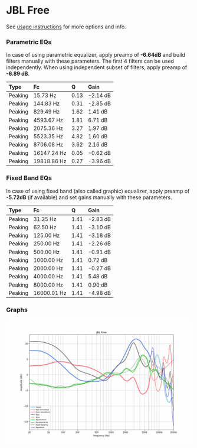 # JBL Free
See [usage instructions](https://github.com/jaakkopasanen/AutoEq#usage) for more options and info.

### Parametric EQs
In case of using parametric equalizer, apply preamp of **-6.64dB** and build filters manually
with these parameters. The first 4 filters can be used independently.
When using independent subset of filters, apply preamp of **-6.89 dB**.

| Type    | Fc          |    Q | Gain     |
|:--------|:------------|:-----|:---------|
| Peaking | 15.73 Hz    | 0.13 | -2.14 dB |
| Peaking | 144.83 Hz   | 0.31 | -2.85 dB |
| Peaking | 829.49 Hz   | 1.62 | 1.41 dB  |
| Peaking | 4593.67 Hz  | 1.81 | 6.71 dB  |
| Peaking | 2075.36 Hz  | 3.27 | 1.97 dB  |
| Peaking | 5523.35 Hz  | 4.82 | 1.60 dB  |
| Peaking | 8706.08 Hz  | 3.62 | 2.16 dB  |
| Peaking | 16147.24 Hz | 0.05 | -0.62 dB |
| Peaking | 19818.86 Hz | 0.27 | -3.96 dB |

### Fixed Band EQs
In case of using fixed band (also called graphic) equalizer, apply preamp of **-5.72dB**
(if available) and set gains manually with these parameters.

| Type    | Fc          |    Q | Gain     |
|:--------|:------------|:-----|:---------|
| Peaking | 31.25 Hz    | 1.41 | -2.83 dB |
| Peaking | 62.50 Hz    | 1.41 | -3.10 dB |
| Peaking | 125.00 Hz   | 1.41 | -3.18 dB |
| Peaking | 250.00 Hz   | 1.41 | -2.26 dB |
| Peaking | 500.00 Hz   | 1.41 | -0.91 dB |
| Peaking | 1000.00 Hz  | 1.41 | 0.72 dB  |
| Peaking | 2000.00 Hz  | 1.41 | -0.27 dB |
| Peaking | 4000.00 Hz  | 1.41 | 5.48 dB  |
| Peaking | 8000.00 Hz  | 1.41 | 0.90 dB  |
| Peaking | 16000.01 Hz | 1.41 | -4.98 dB |

### Graphs
![](./JBL%20Free.png)